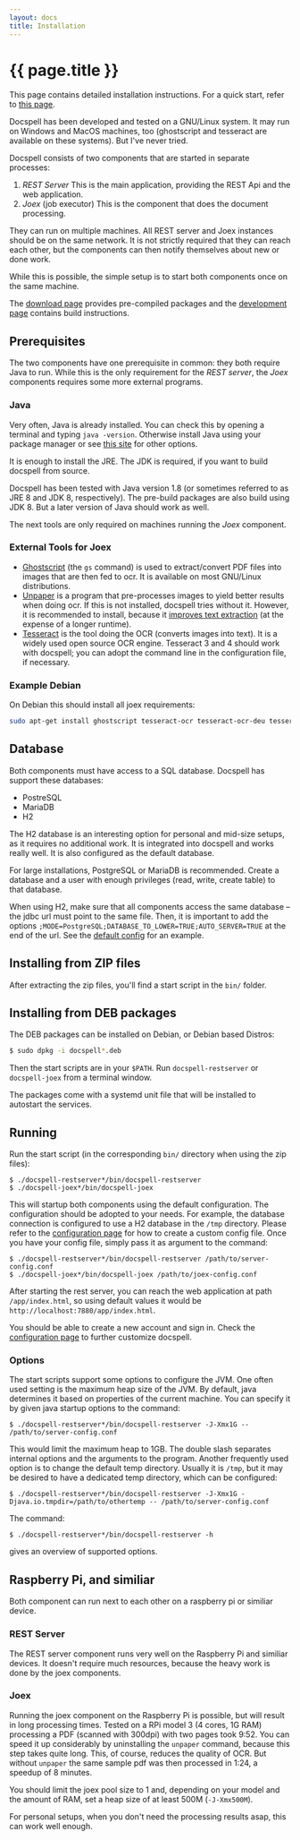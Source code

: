 ```yaml
---
layout: docs
title: Installation
---
```


# {{ page.title }}

This page contains detailed installation instructions. For a quick
start, refer to [this page](../getit.html).

Docspell has been developed and tested on a GNU/Linux system. It may
run on Windows and MacOS machines, too (ghostscript and tesseract are
available on these systems). But I've never tried.

Docspell consists of two components that are started in separate
processes:

1. *REST Server* This is the main application, providing the REST Api
   and the web application.
2. *Joex* (job executor) This is the component that does the document
   processing.

They can run on multiple machines. All REST server and Joex instances
should be on the same network. It is not strictly required that they
can reach each other, but the components can then notify themselves
about new or done work.

While this is possible, the simple setup is to start both components
once on the same machine.

The [download page](https://github.com/eikek/docspell/releases)
provides pre-compiled packages and the [development page](dev.html)
contains build instructions.


## Prerequisites

The two components have one prerequisite in common: they both require
Java to run. While this is the only requirement for the *REST server*,
the *Joex* components requires some more external programs.

### Java

Very often, Java is already installed. You can check this by opening a
terminal and typing `java -version`. Otherwise install Java using your
package manager or see [this site](https://adoptopenjdk.net/) for
other options.

It is enough to install the JRE. The JDK is required, if you want to
build docspell from source.

Docspell has been tested with Java version 1.8 (or sometimes referred
to as JRE 8 and JDK 8, respectively). The pre-build packages are also
build using JDK 8. But a later version of Java should work as well.

The next tools are only required on machines running the *Joex*
component.

### External Tools for Joex

- [Ghostscript](http://pages.cs.wisc.edu/~ghost/) (the `gs` command)
  is used to extract/convert PDF files into images that are then fed
  to ocr. It is available on most GNU/Linux distributions.
- [Unpaper](https://github.com/Flameeyes/unpaper) is a program that
  pre-processes images to yield better results when doing ocr. If this
  is not installed, docspell tries without it. However, it is
  recommended to install, because it [improves text
  extraction](https://github.com/tesseract-ocr/tesseract/wiki/ImproveQuality)
  (at the expense of a longer runtime).
- [Tesseract](https://github.com/tesseract-ocr/tesseract) is the tool
  doing the OCR (converts images into text). It is a widely used open
  source OCR engine. Tesseract 3 and 4 should work with docspell; you
  can adopt the command line in the configuration file, if necessary.


### Example Debian

On Debian this should install all joex requirements:

``` bash
sudo apt-get install ghostscript tesseract-ocr tesseract-ocr-deu tesseract-ocr-eng unpaper
```

## Database

Both components must have access to a SQL database. Docspell has
support these databases:

- PostreSQL
- MariaDB
- H2

The H2 database is an interesting option for personal and mid-size
setups, as it requires no additional work. It is integrated into
docspell and works really well. It is also configured as the default
database.

For large installations, PostgreSQL or MariaDB is recommended. Create
a database and a user with enough privileges (read, write, create
table) to that database.

When using H2, make sure that all components access the same database
– the jdbc url must point to the same file. Then, it is important to
add the options
`;MODE=PostgreSQL;DATABASE_TO_LOWER=TRUE;AUTO_SERVER=TRUE` at the end
of the url. See the [default config](configure.html) for an example.


## Installing from ZIP files

After extracting the zip files, you'll find a start script in the
`bin/` folder.


## Installing from DEB packages

The DEB packages can be installed on Debian, or Debian based Distros:

``` bash
$ sudo dpkg -i docspell*.deb
```

Then the start scripts are in your `$PATH`. Run `docspell-restserver`
or `docspell-joex` from a terminal window.

The packages come with a systemd unit file that will be installed to
autostart the services.


## Running

Run the start script (in the corresponding `bin/` directory when using
the zip files):

```
$ ./docspell-restserver*/bin/docspell-restserver
$ ./docspell-joex*/bin/docspell-joex
```

This will startup both components using the default configuration. The
configuration should be adopted to your needs. For example, the
database connection is configured to use a H2 database in the `/tmp`
directory. Please refer to the [configuration page](configure.html)
for how to create a custom config file. Once you have your config
file, simply pass it as argument to the command:

```
$ ./docspell-restserver*/bin/docspell-restserver /path/to/server-config.conf
$ ./docspell-joex*/bin/docspell-joex /path/to/joex-config.conf
```

After starting the rest server, you can reach the web application at
path `/app/index.html`, so using default values it would be
`http://localhost:7880/app/index.html`.

You should be able to create a new account and sign in. Check the
[configuration page](configure.html) to further customize docspell.


### Options

The start scripts support some options to configure the JVM. One often
used setting is the maximum heap size of the JVM. By default, java
determines it based on properties of the current machine. You can
specify it by given java startup options to the command:

```
$ ./docspell-restserver*/bin/docspell-restserver -J-Xmx1G -- /path/to/server-config.conf
```

This would limit the maximum heap to 1GB. The double slash separates
internal options and the arguments to the program. Another frequently
used option is to change the default temp directory. Usually it is
`/tmp`, but it may be desired to have a dedicated temp directory,
which can be configured:

```
$ ./docspell-restserver*/bin/docspell-restserver -J-Xmx1G -Djava.io.tmpdir=/path/to/othertemp -- /path/to/server-config.conf
```

The command:

```
$ ./docspell-restserver*/bin/docspell-restserver -h
```

gives an overview of supported options.


## Raspberry Pi, and similiar

Both component can run next to each other on a raspberry pi or
similiar device.


### REST Server

The REST server component runs very well on the Raspberry Pi and
similiar devices. It doesn't require much resources, because the heavy
work is done by the joex components.


### Joex

Running the joex component on the Raspberry Pi is possible, but will
result in long processing times. Tested on a RPi model 3 (4 cores, 1G
RAM) processing a PDF (scanned with 300dpi) with two pages took
9:52. You can speed it up considerably by uninstalling the `unpaper`
command, because this step takes quite long. This, of course, reduces
the quality of OCR. But without `unpaper` the same sample pdf was then
processed in 1:24, a speedup of 8 minutes.

You should limit the joex pool size to 1 and, depending on your model
and the amount of RAM, set a heap size of at least 500M
(`-J-Xmx500M`).

For personal setups, when you don't need the processing results asap,
this can work well enough.
